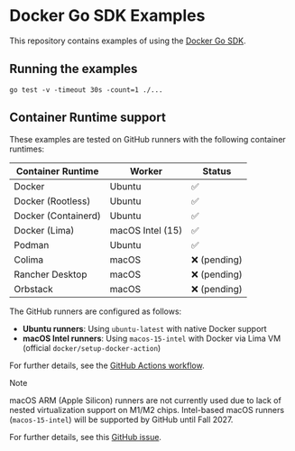 # Docker Go SDK Examples

This repository contains examples of using the [Docker Go SDK](https://github.com/docker/go-sdk).

## Running the examples

```shell
go test -v -timeout 30s -count=1 ./...
```

## Container Runtime support

These examples are tested on GitHub runners with the following container runtimes:

| Container Runtime    | Worker | Status |
| -------------------- | ------ | ------ |
| Docker               | Ubuntu | ✅ |
| Docker (Rootless)    | Ubuntu | ✅ |
| Docker (Containerd)  | Ubuntu | ✅ |
| Docker (Lima)        | macOS Intel (15) | ✅ |
| Podman               | Ubuntu | ✅ |
| Colima               | macOS  | ❌ (pending) |
| Rancher Desktop      | macOS  | ❌ (pending) |
| Orbstack             | macOS  | ❌ (pending) |

The GitHub runners are configured as follows:
- **Ubuntu runners**: Using `ubuntu-latest` with native Docker support
- **macOS Intel runners**: Using `macos-15-intel` with Docker via Lima VM (official `docker/setup-docker-action`)

For further details, see the [GitHub Actions workflow](.github/workflows/ci-test-go.yml).

> [!NOTE]
> macOS ARM (Apple Silicon) runners are not currently used due to lack of nested virtualization support on M1/M2 chips.
> Intel-based macOS runners (`macos-15-intel`) will be supported by GitHub until Fall 2027.
>
> For further details, see this [GitHub issue](https://github.com/docker/setup-docker-action/pull/53#issuecomment-1923467713).
